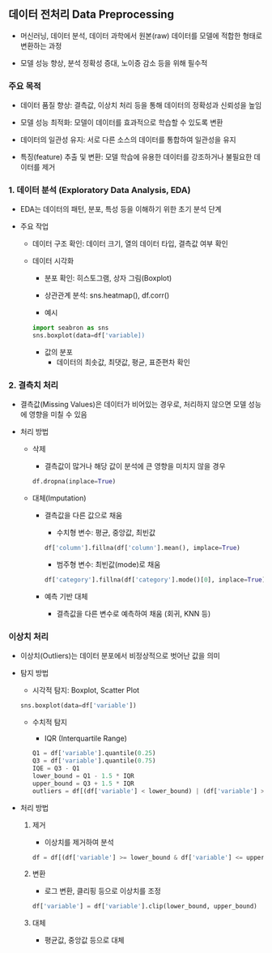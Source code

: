 ## 데이터 전처리 Data Preprocessing

- 머신러닝, 데이터 분석, 데이터 과학에서 원본(raw) 데이터를 모델에 적합한 형태로 변환하는 과정

- 모델 성능 향상, 분석 정확성 증대, 노이증 감소 등을 위해 필수적

### 주요 목적

- 데이터 품질 향상: 결측값, 이상치 처리 등을 통해 데이터의 정확성과 신뢰성을 높임

- 모델 성능 최적화: 모델이 데이터를 효과적으로 학습할 수 있도록 변환

- 데이터의 일관성 유지: 서로 다른 소스의 데이터를 통합하여 일관성을 유지

- 특징(feature) 추출 및 변환: 모델 학습에 유용한 데이터를 강조하거나 불필요한 데이터를 제거

### 1. 데이터 분석 (Exploratory Data Analysis, EDA)

- EDA는 데이터의 패턴, 분포, 특성 등을 이해하기 위한 초기 분석 단계

- 주요 작업

    - 데이터 구조 확인: 데이터 크기, 열의 데이터 타입, 결측값 여부 확인

    - 데이터 시각화

        - 분포 확인: 히스토그램, 상자 그림(Boxplot)

        - 상관관계 분석: sns.heatmap(), df.corr()

        - 예시

        ```python
        import seabron as sns
        sns.boxplot(data=df['variable])
        ```

        - 값의 분포
            - 데이터의 최솟값, 최댓값, 평균, 표준편차 확인

### 2. 결측치 처리

- 결측값(Missing Values)은 데이터가 비어있는 경우로, 처리하지 않으면 모델 성능에 영향을 미칠 수 있음

- 처리 방법

    - 삭제

        - 결측값이 많거나 해당 값이 분석에 큰 영향을 미치지 않을 경우

        ```python
        df.dropna(inplace=True)
        ```
    
    - 대체(Imputation)

        - 결측값을 다른 값으로 채움

            - 수치형 변수: 평균, 중앙값, 최빈값

            ```python
            df['column'].fillna(df['column'].mean(), implace=True)
            ```

            - 범주형 변수: 최빈값(mode)로 채움

            ```python
            df['category'].fillna(df['category'].mode()[0], inplace=True)
            ```
        - 예측 기반 대체

            - 결측값을 다른 변수로 예측하여 채움 (회귀, KNN 등)
    
### 이상치 처리

- 이상치(Outliers)는 데이터 분포에서 비정상적으로 벗어난 값을 의미

- 탐지 방법

    - 시각적 탐지: Boxplot, Scatter Plot
    
    ```python
    sns.boxplot(data=df['variable'])
    ```

    - 수치적 탐지

        - IQR (Interquartile Range)

        ```python
        Q1 = df['variable'].quantile(0.25)
        Q3 = df['variable'].quantile(0.75)
        IQE = Q3 - Q1
        lower_bound = Q1 - 1.5 * IQR
        upper_bound = Q3 + 1.5 * IQR
        outliers = df[(df['variable'] < lower_bound) | (df['variable'] > upper_bound)]
        ```
- 처리 방법

    1. 제거

        - 이상치를 제거하여 분석
        
        ```python
        df = df[(df['variable'] >= lower_bound & df['variable'] <= upper_bound>)]
        ```
    
    2. 변환

        - 로그 변환, 클리핑 등으로 이상치를 조정
        
        ```python
        df['variable'] = df['variable'].clip(lower_bound, upper_bound)
        ```
    3. 대체

        - 평균값, 중앙값 등으로 대체




